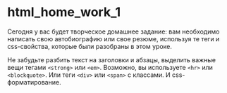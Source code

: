 # html_home_work_1

Сегодня у вас будет творческое домашнее задание: вам необходимо написать свою автобиографию или свое резюме, используя те теги и css-свойства, которые были
разобраны в этом уроке.

Не забудьте разбить текст на заголовки и абзацы, выделить важные вещи тегами `<strong>` или `<em>`. Возможно, вы используете `<hr>` или `<blockquote>`. Или теги `<div>` или `<span>` с классами. И css-форматирование.
